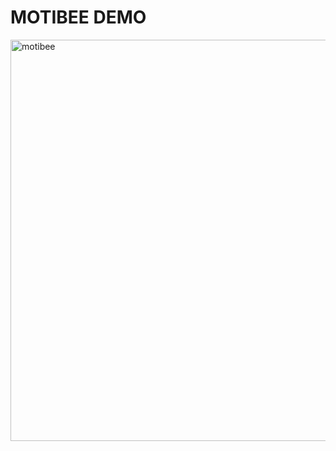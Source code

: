 # MOTIBEE DEMO

<img width="2231" height="642" alt="motibee" src="https://github.com/user-attachments/assets/b9567280-42f2-4687-b145-cf4766a8911d" />
